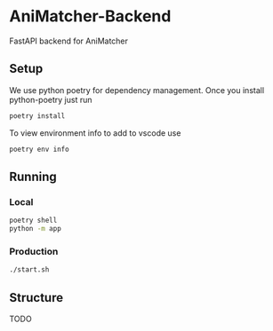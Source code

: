 # AniMatcher-Backend

FastAPI backend for AniMatcher

## Setup

We use python poetry for dependency management. Once you install python-poetry just run 

```sh
poetry install
```

To view environment info to add to vscode use

```sh
poetry env info
```

## Running

### Local

```sh
poetry shell
python -m app
```

### Production

```sh
./start.sh
```

## Structure

TODO
